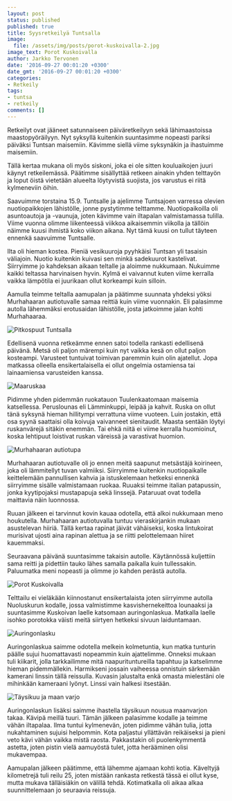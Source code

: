 ```yaml
---
layout: post
status: published
published: true
title: Syysretkeilyä Tuntsalla
image:
  file: /assets/img/posts/porot-kuskoivalla-2.jpg
image_text: Porot Kuskoivalla
author: Jarkko Tervonen
date: '2016-09-27 00:01:20 +0300'
date_gmt: '2016-09-27 00:01:20 +0300'
categories:
- Retkeily
tags:
- tuntsa
- retkeily
comments: []
---
```

Retkeilyt ovat jääneet satunnaiseen päiväretkeilyyn sekä lähimaastoissa maastopyöräilyyn. Nyt syksyllä kuitenkin suuntasimme nopeasti pariksi päiväksi Tuntsan maisemiin. Kävimme siellä viime syksynäkin ja ihastuimme maisemiin.

Tällä kertaa mukana oli myös siskoni, joka ei ole sitten kouluaikojen juuri käynyt retkeilemässä. Päätimme sisällyttää retkeen ainakin yhden telttayön ja loput öistä vietetään alueelta löytyvistä suojista, jos varustus ei riitä kylmeneviin öihin.

Saavuimme torstaina 15.9. Tuntsalle ja ajelimme Tuntsajoen varressa olevien nuotiopaikkojen lähistölle, jonne pystytimme telttamme. Nuotiopaikoilla oli asuntoautoja ja -vaunuja, joten kävimme vain iltapalan valmistamassa tulilla. Viime vuonna olimme liikenteessä viikkoa aikaisemmin viikolla ja tällöin näimme kuusi ihmistä koko viikon aikana. Nyt tämä kuusi on tullut täyteen ennenkä saavuimme Tuntsalle.

Ilta oli hieman kostea. Pieniä vesikuuroja pyyhkäisi Tuntsan yli tasaisin väliajoin. Nuotio kuitenkin kuivasi sen minkä sadekuurot kastelivat. Siirryimme jo kahdeksan aikaan teltalle ja aloimme nukkumaan. Nukuimme kaikki teltassa harvinaisen hyvin. Kylmä ei vaivannut kuten viime kerralla vaikka lämpötila ei juurikaan ollut korkeampi kuin silloin.

Aamulla teimme teltalla aamupalan ja päätimme suunnata yhdeksi yöksi Murhahaaran autiotuvalle samaa reittiä kuin viime vuonnakin. Eli palasimme autolla lähemmäksi erotusaidan lähistölle, josta jatkoimme jalan kohti Murhahaaraa.

<amp-img src="/assets/img/posts/pitkospuut.jpg" alt="Pitkospuut Tuntsalla" width="4" height="3" layout="responsive">
  <noscript><img src="/assets/img/posts/pitkospuut.jpg" alt="Pitkospuut Tuntsalla" /></noscript>
</amp-img>

Edellisenä vuonna retkeämme ennen satoi todella rankasti edellisenä päivänä. Metsä oli paljon märempi kuin nyt vaikka kesä on ollut paljon kosteampi. Varusteet tuntuivat toimivan paremmin kuin olin ajatellut. Jopa matkassa olleella ensikertalaisella ei ollut ongelmia ostamiensa tai lainaamiensa varusteiden kanssa.

<amp-img src="/assets/img/posts/maaruska.jpg" alt="Maaruskaa" width="4" height="3" layout="responsive">
  <noscript><img src="/assets/img/posts/maaruska.jpg" alt="Maaruskaa" /></noscript>
</amp-img>

Pidimme yhden pidemmän ruokatauon Tuulenkaatomaan maisemia katsellessa. Peruslounas eli Lämminkuppi, leipää ja kahvit. Ruska on ollut tänä syksynä hieman hillitympi verrattuna viime vuoteen. Luin jostakin, että osa syynä saattaisi olla koivuja vaivanneet sienitaudit. Maasta sentään löytyi ruskanvärejä sitäkin enemmän. Tai ehkä niitä ei viime kerralla huomioinut, koska lehtipuut loistivat ruskan väreissä ja varastivat huomion.

<amp-img src="/assets/img/posts/murhahaaran-autiotupa.jpg" alt="Murhahaaran autiotupa" width="4" height="3" layout="responsive">
  <noscript><img src="/assets/img/posts/murhahaaran-autiotupa.jpg" alt="Murhahaaran autiotupa" /></noscript>
</amp-img>

Murhahaaran autiotuvalle oli jo ennen meitä saapunut metsästäjä koirineen, joka oli lämmitellyt tuvan valmiiksi. Siirryimme kuitenkin nuotiopaikalle keittelemään pannullisen kahvia ja istuskelemaan hetkeksi ennenkä siirryimme sisälle valmistamaan ruokaa. Ruuaksi teimme italian patapussin, jonka kyytipojaksi mustapapuja sekä linssejä. Pataruuat ovat todella maittavia näin luonnossa.

Ruuan jälkeen ei tarvinnut kovin kauaa odotella, että alkoi nukkumaan meno houkutella. Murhahaaran autiotuvalla tuntuu vieraskirjankin mukaan asustelevan hiiriä. Tällä kertaa rapinat jäivät vähäiseksi, koska lintukoirat murisivat ujosti aina rapinan alettua ja se riitti pelottelemaan hiiret kauemmaksi.

Seuraavana päivänä suuntasimme takaisin autolle. Käytännössä kuljettiin sama reitti ja pidettiin tauko lähes samalla paikalla kuin tullessakin. Paluumatka meni nopeasti ja olimme jo kahden perästä autolla.

<amp-img src="/assets/img/posts/porot-kuskoivalla-1.jpg" alt="Porot Kuskoivalla" width="4" height="3" layout="responsive">
  <noscript><img src="/assets/img/posts/porot-kuskoivalla-1.jpg" alt="Porot Kuskoivalla" /></noscript>
</amp-img>

Telttailu ei vieläkään kiinnostanut ensikertalaista joten siirryimme autolla Nuoluskurun kodalle, jossa valmistimme kasvishernekeittoa lounaaksi ja suuntasimme Kuskoivan laelle katsomaan auringonlaskua. Matkalla laelle isohko porotokka väisti meitä siirtyen hetkeksi sivuun laiduntamaan.

<amp-img src="/assets/img/posts/auringonlasku-2.jpg" alt="Auringonlasku" width="4" height="3" layout="responsive">
  <noscript><img src="/assets/img/posts/auringonlasku-2.jpg" alt="Auringonlasku" /></noscript>
</amp-img>

Auringonlaskua saimme odotella melkein kolmetuntia, kun matka tunturin päälle sujui huomattavasti nopeammin kuin ajattelimme. Onneksi mukaan tuli kiikarit, jolla tarkkailimme mitä naapurituntureilla tapahtuu ja katselimme hieman pidemmällekin. Harmikseni jossain vaiheessa onnistuin särkemään kamerani linssin tällä reissulla. Kuvasin jalustalta enkä omasta mielestäni ole mihinkään kameraani lyönyt. Linssi vain halkesi itsestään.

<amp-img src="/assets/img/posts/taysikuu-maanvarjo.jpg" alt="Täysikuu ja maan varjo" width="4" height="3" layout="responsive">
  <noscript><img src="/assets/img/posts/taysikuu-maanvarjo.jpg" alt="Täysikuu ja maan varjo" /></noscript>
</amp-img>

Auringonlaskun lisäksi saimme ihastella täysikuun nousua maanvarjon takaa. Kävipä meillä tuuri. Tämän jälkeen palasimme kodalle ja teimme vähän iltapalaa. Ilma tuntui kylmenevän, joten pidimme vähän tulia, jotta nukahtaminen sujuisi helpommin. Kota paljastui yllättävän reikäiseksi ja pieni veto kävi vähän vaikka mistä raosta. Pakkastakin oli puolenkymmentä astetta, joten pistin vielä aamuyöstä tulet, jotta herääminen olisi mukavempaa.

Aamupalan jälkeen päätimme, että lähemme ajamaan kohti kotia. Käveltyjä kilometrejä tuli reilu 25, joten mistään rankasta retkestä tässä ei ollut kyse, mutta mukava tälläisiäkin on välillä tehdä. Kotimatkalla oli aikaa alkaa suunnittelemaan jo seuraavia reissuja.
